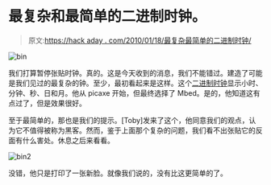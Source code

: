 # 最复杂和最简单的二进制时钟。

> 原文:[https://hack aday . com/2010/01/18/最复杂最简单的二进制时钟/](https://hackaday.com/2010/01/18/the-most-complicated-and-simplest-binary-clocks/)

![](../Images/28802300259d9364e1616e83223f2367.png "bin")

我们打算暂停张贴时钟。真的。这是今天收到的消息，我们不能错过。建造了可能是我们见过的最复杂的钟。至少，最初看起来是这样。这个[二进制时钟](http://brainlubeonline.com/binary_clock/Alexs_Binary_Clock!!.html#34)显示小时、分钟、秒、日和月。他从 picaxe 开始，但最终选择了 Mbed。是的，他知道这有点过了，但是效果很好。

至于最简单的，那也是我们的提示。[Toby]发来了这个，他同意我们的观点，认为它不值得被称为黑客。然而，鉴于上面那个复杂的问题，我们看不出张贴它的反面有什么害处。休息之后来看看。

![](../Images/6e47d9ddb2bc3b61f37a9b6155fedf82.png "bin2")

没错，他只是打印了一张新脸。就像我们说的，没有比这更简单的了。